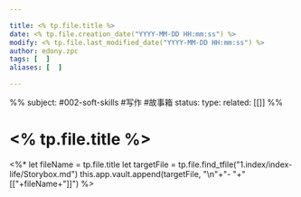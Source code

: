 ```yaml
---

title: <% tp.file.title %>
date: <% tp.file.creation_date("YYYY-MM-DD HH:mm:ss") %>
modify: <% tp.file.last_modified_date("YYYY-MM-DD HH:mm:ss") %>
author: edony.zpc
tags: [  ]
aliases: [  ]

---
```

%%
subject: #002-soft-skills #写作 #故事箱
status: 
type: 
related: [[]]
%%
# <% tp.file.title %>



<%* 
    let fileName = tp.file.title
    let targetFile = tp.file.find_tfile("1.index/index-life/Storybox.md")
    this.app.vault.append(targetFile, "\n"+"- "+"[["+fileName+"]]")
%>